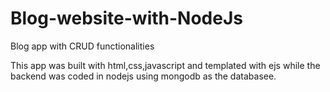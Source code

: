# Blog-website-with-NodeJs
Blog app with CRUD functionalities

This app was built with html,css,javascript and templated with ejs while the backend was coded in nodejs using mongodb as the databasee.

